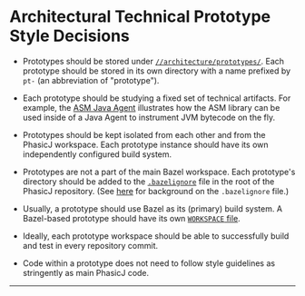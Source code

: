 # Architectural Technical Prototype Style Decisions

- Prototypes should be stored under [`//architecture/prototypes/`][1]. Each
prototype should be stored in its own directory with a name prefixed by `pt-`
(an abbreviation of "prototype").

- Each prototype should be studying a fixed set of technical artifacts. For
example, the [ASM Java Agent][2] illustrates how the ASM library can be used
inside of a Java Agent to instrument JVM bytecode on the fly.

- Prototypes should be kept isolated from each other and from the PhasicJ
workspace. Each prototype instance should have its own independently configured
build system.

- Prototypes are not a part of the main Bazel workspace. Each prototype's
directory should be added to the [`.bazelignore`][3] file in the root of the
PhasicJ repository. (See [here][4] for background on the `.bazelignore` file.)

- Usually, a prototype should use Bazel as its (primary) build system. A
Bazel-based prototype should have its own [`WORKSPACE` file][5].

- Ideally, each prototype workspace should be able to successfully build and
test in every repository commit.

- Code within a prototype does not need to follow style guidelines as
stringently as main PhasicJ code.

---

[1]: /architecture/prototypes/
[2]: /architecture/prototypes/instrumentation/pt-asm_java_agent/README.md
[3]: /.bazelignore
[4]: https://docs.bazel.build/versions/3.3.0/guide.html#bazelignore
[5]: https://docs.bazel.build/versions/3.3.0/build-ref.html#workspace
